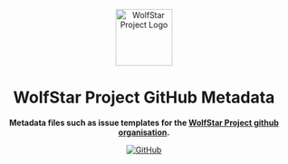 <div align="center">

<a href="https://wolfstar.rocks" target="_blank"><img src="https://cdn.wolfstar.rocks/img/wolfstar.png" alt="WolfStar Project Logo" height="100" /></a>

# WolfStar Project GitHub Metadata

**Metadata files such as issue templates for the [WolfStar Project github organisation][wolfstarprojectghurl].**

[![GitHub](https://img.shields.io/github/license/wolfstar-project/.github)](https://github.com/wolfstar-project/.github/blob/main/LICENSE.md)

</div>

[wolfstarprojectghurl]: https://github.com/wolfstar-project